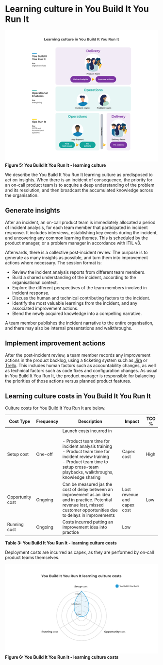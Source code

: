 # Learning culture in You Build It You Run It

![Learning culture in You Build It You Run It](../.gitbook/assets/what-is-you-build-it-you-run-it/you-build-it-you-run-it-learning-culture.png)
**Figure 5: You Build It You Run It - learning culture**

We describe the You Build It You Run It learning culture as predisposed to act on insights. When there is an incident of consequence, the priority for an on-call product team is to acquire a deep understanding of the problem and its resolution, and then broadcast the accumulated knowledge across the organisation.

## Generate insights

After an incident, an on-call product team is immediately allocated a period of incident analysis, for each team member that participated in incident response. It includes interviews, establishing key events during the incident, and uncovering any common learning themes. This is scheduled by the product manager, or a problem manager in accordance with ITIL v3. 

Afterwards, there is a collective post-incident review. The purpose is to generate as many insights as possible, and turn them into improvement actions where necessary. The session format is:

* Review the incident analysis reports from different team members.  
* Build a shared understanding of the incident, according to the organisational context.
* Explore the different perspectives of the team members involved in incident response.
* Discuss the human and technical contributing factors to the incident.
* Identify the most valuable learnings from the incident, and any associated improvement actions.
* Blend the newly acquired knowledge into a compelling narrative.

A team member publishes the incident narrative to the entire organisation, and there may also be internal presentations and walkthroughs.  

## Implement improvement actions

After the post-incident review, a team member records any improvement actions in the product backlog, using a ticketing system such as [Jira](https://www.atlassian.com/software/jira) or [Trello](https://www.trello.com/). This includes human factors such as accountability changes, as well as technical factors such as code fixes and configuration changes. As usual in You Build It You Run It, the product manager is responsible for balancing the priorities of those actions versus planned product features. 

## Learning culture costs in You Build It You Run It

Culture costs for You Build It You Run It are below. 

|Cost Type|Frequency|Description|Impact|TCO %|
|---|---|---|---|---|
|Setup cost|One-off|Launch costs incurred in<br><br>- Product team time for incident analysis training<br>- Product team time for incident review training<br>- Product team time to setup cross-team playbacks, walkthroughs, knowledge sharing|Capex cost|High|
|Opportunity cost|Ongoing|Can be measured jas the cost of delay between an improvement as an idea and in practice. Potential revenue lost, missed customer opportunities due to delays in improvements|Lost revenue and capex cost|Low|
|Running cost|Ongoing|Costs incurred putting an improvement idea into practice|Low|
**Table 3: You Build It You Run It - learning culture costs**

Deployment costs are incurred as capex, as they are performed by on-call product teams themselves. 

![Learning culture costs in You Build It You Run It](../.gitbook/assets/what-is-you-build-it-you-run-it/you-build-it-you-run-it-learning-culture-costs.png)
**Figure 6: You Build It You Run It - learning culture costs**
